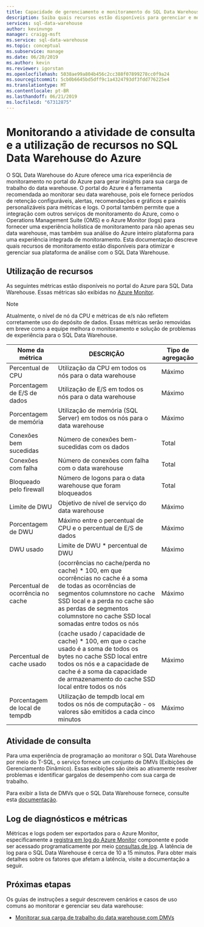 ```yaml
---
title: Capacidade de gerenciamento e monitoramento do SQL Data Warehouse do Azure – atividade de consulta e utilização de recursos | Microsoft Docs
description: Saiba quais recursos estão disponíveis para gerenciar e monitorar o SQL Data Warehouse do Azure. Use o portal do Azure e DMVs (Exibições de Gerenciamento Dinâmico) para entender a atividade de consulta e a utilização de recursos do data warehouse.
services: sql-data-warehouse
author: kevinvngo
manager: craigg-msft
ms.service: sql-data-warehouse
ms.topic: conceptual
ms.subservice: manage
ms.date: 06/20/2019
ms.author: kevin
ms.reviewer: igorstan
ms.openlocfilehash: 5038ae99a804b456c2cc388f07899278cc0f9a24
ms.sourcegitcommit: 5cb0b6645bd5dff9c1a4324793df3fdd776225e4
ms.translationtype: MT
ms.contentlocale: pt-BR
ms.lasthandoff: 06/21/2019
ms.locfileid: "67312875"
---
```

# <a name="monitoring-resource-utilization-and-query-activity-in-azure-sql-data-warehouse"></a>Monitorando a atividade de consulta e a utilização de recursos no SQL Data Warehouse do Azure
O SQL Data Warehouse do Azure oferece uma rica experiência de monitoramento no portal do Azure para gerar insights para sua carga de trabalho do data warehouse. O portal do Azure é a ferramenta recomendada ao monitorar seu data warehouse, pois ele fornece períodos de retenção configuráveis, alertas, recomendações e gráficos e painéis personalizáveis para métricas e logs. O portal também permite que a integração com outros serviços de monitoramento do Azure, como o Operations Management Suite (OMS) e o Azure Monitor (logs) para fornecer uma experiência holística de monitoramento para não apenas seu data warehouse, mas também sua análise do Azure inteiro plataforma para uma experiência integrada de monitoramento. Esta documentação descreve quais recursos de monitoramento estão disponíveis para otimizar e gerenciar sua plataforma de análise com o SQL Data Warehouse. 

## <a name="resource-utilization"></a>Utilização de recursos 
As seguintes métricas estão disponíveis no portal do Azure para SQL Data Warehouse. Essas métricas são exibidas no [Azure Monitor](https://docs.microsoft.com/azure/azure-monitor/platform/data-collection#metrics).

> [!NOTE]
> Atualmente, o nível de nó da CPU e métricas de e/s não refletem corretamente uso do depósito de dados. Essas métricas serão removidas em breve como a equipe melhora o monitoramento e solução de problemas de experiência para o SQL Data Warehouse. 

| Nome da métrica             | DESCRIÇÃO                                                  | Tipo de agregação |
| ----------------------- | ------------------------------------------------------------ | ---------------- |
| Percentual de CPU          | Utilização da CPU em todos os nós para o data warehouse      | Máximo          |
| Porcentagem de E/S de dados      | Utilização de E/S em todos os nós para o data warehouse       | Máximo          |
| Porcentagem de memória       | Utilização de memória (SQL Server) em todos os nós para o data warehouse | Máximo          |
| Conexões bem sucedidas  | Número de conexões bem-sucedidas com os dados                 | Total            |
| Conexões com falha      | Número de conexões com falha com o data warehouse           | Total            |
| Bloqueado pelo firewall     | Número de logons para o data warehouse que foram bloqueados     | Total            |
| Limite de DWU               | Objetivo de nível de serviço do data warehouse                | Máximo          |
| Porcentagem de DWU          | Máximo entre o percentual de CPU e o percentual de E/S de dados        | Máximo          |
| DWU usado                | Limite de DWU * percentual de DWU                                   | Máximo          |
| Percentual de ocorrência no cache    | (ocorrências no cache/perda no cache) * 100, em que ocorrências no cache é a soma de todas as ocorrências de segmentos columnstore no cache SSD local e a perda no cache são as perdas de segmentos columnstore no cache SSD local somadas entre todos os nós | Máximo          |
| Percentual de cache usado   | (cache usado / capacidade de cache) * 100, em que o cache usado é a soma de todos os bytes no cache SSD local entre todos os nós e a capacidade de cache é a soma da capacidade de armazenamento do cache SSD local entre todos os nós | Máximo          |
| Porcentagem de local de tempdb | Utilização de tempdb local em todos os nós de computação - os valores são emitidos a cada cinco minutos | Máximo          |

## <a name="query-activity"></a>Atividade de consulta
Para uma experiência de programação ao monitorar o SQL Data Warehouse por meio do T-SQL, o serviço fornece um conjunto de DMVs (Exibições de Gerenciamento Dinâmico). Essas exibições são úteis ao ativamente resolver problemas e identificar gargalos de desempenho com sua carga de trabalho.

Para exibir a lista de DMVs que o SQL Data Warehouse fornece, consulte esta [documentação](https://docs.microsoft.com/azure/sql-data-warehouse/sql-data-warehouse-reference-tsql-system-views#sql-data-warehouse-dynamic-management-views-dmvs). 

## <a name="metrics-and-diagnostics-logging"></a>Log de diagnósticos e métricas
Métricas e logs podem ser exportados para o Azure Monitor, especificamente a [registra em log do Azure Monitor](https://docs.microsoft.com/azure/log-analytics/log-analytics-overview) componente e pode ser acessado programaticamente por meio [consultas de log](https://docs.microsoft.com/azure/log-analytics/log-analytics-tutorial-viewdata). A latência de log para o SQL Data Warehouse é cerca de 10 a 15 minutos. Para obter mais detalhes sobre os fatores que afetam a latência, visite a documentação a seguir.


## <a name="next-steps"></a>Próximas etapas
Os guias de instruções a seguir descrevem cenários e casos de uso comuns ao monitorar e gerenciar seu data warehouse:

- [Monitorar sua carga de trabalho do data warehouse com DMVs](https://docs.microsoft.com/azure/sql-data-warehouse/sql-data-warehouse-manage-monitor)


